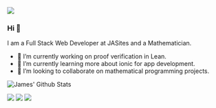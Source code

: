 <img src="https://github.com/pr2tik1/pr2tik1/blob/master/GitHubBanner.png">

### Hi 👋
I am a Full Stack Web Developer at JASites and a Mathematician.
- 🔭 I’m currently working on proof verification in Lean.
- 🌱 I’m currently learning more about ionic for app development.
- 🤝 I’m looking to collaborate on mathematical programming projects. 

![James' Github Stats](https://github-readme-stats.vercel.app/api?username=jamesa9283)

[<img src="https://img.shields.io/badge/twitter-%231DA1F2.svg?&style=for-the-badge&logo=twitter&logoColor=white" />](https://twitter.com/AlephJamesA) [<img src="https://img.shields.io/badge/linkedin-%230077B5.svg?&style=for-the-badge&logo=linkedin&logoColor=white" />](https://www.linkedin.com/in/jamesa9283/) [<img src = "https://img.shields.io/badge/instagram-%23E4405F.svg?&style=for-the-badge&logo=instagram&logoColor=white">](https://www.instagram.com/jamesa9283/)
